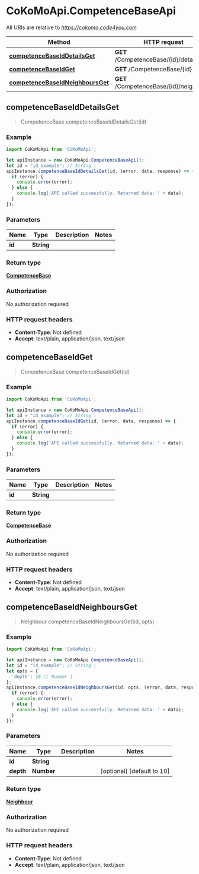 # CoKoMoApi.CompetenceBaseApi

All URIs are relative to *https://cokomo.code4you.com*

Method | HTTP request | Description
------------- | ------------- | -------------
[**competenceBaseIdDetailsGet**](CompetenceBaseApi.md#competenceBaseIdDetailsGet) | **GET** /CompetenceBase/{id}/details | 
[**competenceBaseIdGet**](CompetenceBaseApi.md#competenceBaseIdGet) | **GET** /CompetenceBase/{id} | 
[**competenceBaseIdNeighboursGet**](CompetenceBaseApi.md#competenceBaseIdNeighboursGet) | **GET** /CompetenceBase/{id}/neighbours | 



## competenceBaseIdDetailsGet

> CompetenceBase competenceBaseIdDetailsGet(id)



### Example

```javascript
import CoKoMoApi from 'CoKoMoApi';

let apiInstance = new CoKoMoApi.CompetenceBaseApi();
let id = "id_example"; // String | 
apiInstance.competenceBaseIdDetailsGet(id, (error, data, response) => {
  if (error) {
    console.error(error);
  } else {
    console.log('API called successfully. Returned data: ' + data);
  }
});
```

### Parameters


Name | Type | Description  | Notes
------------- | ------------- | ------------- | -------------
 **id** | **String**|  | 

### Return type

[**CompetenceBase**](CompetenceBase.md)

### Authorization

No authorization required

### HTTP request headers

- **Content-Type**: Not defined
- **Accept**: text/plain, application/json, text/json


## competenceBaseIdGet

> CompetenceBase competenceBaseIdGet(id)



### Example

```javascript
import CoKoMoApi from 'CoKoMoApi';

let apiInstance = new CoKoMoApi.CompetenceBaseApi();
let id = "id_example"; // String | 
apiInstance.competenceBaseIdGet(id, (error, data, response) => {
  if (error) {
    console.error(error);
  } else {
    console.log('API called successfully. Returned data: ' + data);
  }
});
```

### Parameters


Name | Type | Description  | Notes
------------- | ------------- | ------------- | -------------
 **id** | **String**|  | 

### Return type

[**CompetenceBase**](CompetenceBase.md)

### Authorization

No authorization required

### HTTP request headers

- **Content-Type**: Not defined
- **Accept**: text/plain, application/json, text/json


## competenceBaseIdNeighboursGet

> Neighbour competenceBaseIdNeighboursGet(id, opts)



### Example

```javascript
import CoKoMoApi from 'CoKoMoApi';

let apiInstance = new CoKoMoApi.CompetenceBaseApi();
let id = "id_example"; // String | 
let opts = {
  'depth': 10 // Number | 
};
apiInstance.competenceBaseIdNeighboursGet(id, opts, (error, data, response) => {
  if (error) {
    console.error(error);
  } else {
    console.log('API called successfully. Returned data: ' + data);
  }
});
```

### Parameters


Name | Type | Description  | Notes
------------- | ------------- | ------------- | -------------
 **id** | **String**|  | 
 **depth** | **Number**|  | [optional] [default to 10]

### Return type

[**Neighbour**](Neighbour.md)

### Authorization

No authorization required

### HTTP request headers

- **Content-Type**: Not defined
- **Accept**: text/plain, application/json, text/json

